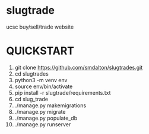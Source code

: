 # slugtrade
ucsc buy/sell/trade website
# QUICKSTART

1. git clone https://github.com/smdalton/slugtrades.git
2. cd slugtrades
3. python3 -m venv env
4. source env/bin/activate
5. pip install -r slugtrade/requirements.txt
6. cd slug_trade
7. ./manage.py makemigrations
8. ./manage.py migrate
9. ./manage.py populate_db
10. ./manage.py runserver
